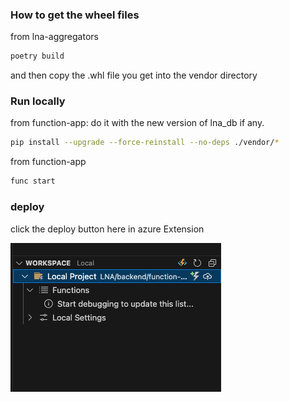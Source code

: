 ### How to get the wheel files
from lna-aggregators
```bash
poetry build
```
and then copy the .whl file you get into the vendor directory

### Run locally
from function-app: do it with the new version of lna_db if any.
``` bash
pip install --upgrade --force-reinstall --no-deps ./vendor/*
```

from function-app
``` bash
func start
```


### deploy
click the deploy button here in azure Extension


![alt text](assets/image.png)